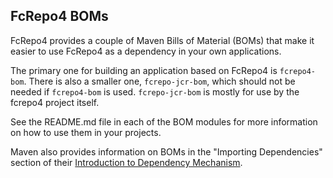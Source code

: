 ## FcRepo4 BOMs

FcRepo4 provides a couple of Maven Bills of Material (BOMs) that make it easier to use FcRepo4 as a dependency in your own applications.

The primary one for building an application based on FcRepo4 is `fcrepo4-bom`.  There is also a smaller one, `fcrepo-jcr-bom`, which should not be needed if `fcrepo4-bom` is used.  `fcrepo-jcr-bom` is mostly for use by the fcrepo4 project itself.

See the README.md file in each of the BOM modules for more information on how to use them in your projects.

Maven also provides information on BOMs in the "Importing Dependencies" section of their [Introduction to Dependency Mechanism](http://maven.apache.org/guides/introduction/introduction-to-dependency-mechanism.html#Importing_Dependencies).